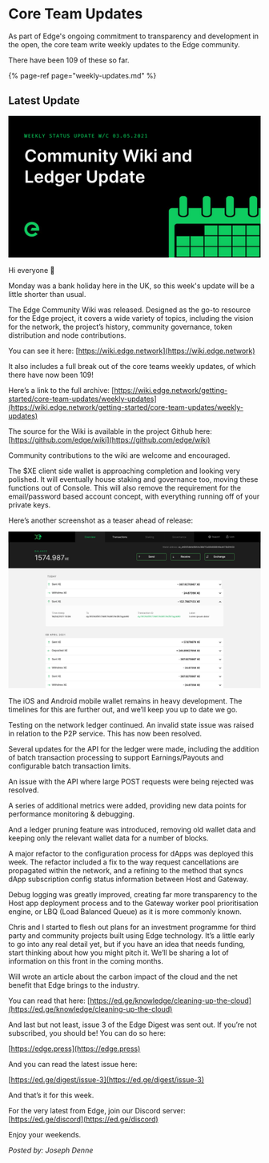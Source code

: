 # Core Team Updates

As part of Edge's ongoing commitment to transparency and development in the open, the core team write weekly updates to the Edge community.

There have been 109 of these so far.

{% page-ref page="weekly-updates.md" %}

## Latest Update

![](../../.gitbook/assets/weeklyupdate030521.png)

Hi everyone 👋

Monday was a bank holiday here in the UK, so this week's update will be a little shorter than usual.

The Edge Community Wiki was released. Designed as the go-to resource for the Edge project, it covers a wide variety of topics, including the vision for the network, the project’s history, community governance, token distribution and node contributions.

You can see it here: [https://wiki.edge.network](https://wiki.edge.network)

It also includes a full break out of the core teams weekly updates, of which there have now been 109!

Here’s a link to the full archive: [https://wiki.edge.network/getting-started/core-team-updates/weekly-updates](https://wiki.edge.network/getting-started/core-team-updates/weekly-updates)

The source for the Wiki is available in the project Github here: [https://github.com/edge/wiki](https://github.com/edge/wiki)

Community contributions to the wiki are welcome and encouraged.

The $XE client side wallet is approaching completion and looking very polished. It will eventually house staking and governance too, moving these functions out of Console. This will also remove the requirement for the email/password based account concept, with everything running off of your private keys.

Here’s another screenshot as a teaser ahead of release:

![](../../.gitbook/assets/xewallet.jpg)

The iOS and Android mobile wallet remains in heavy development. The timelines for this are further out, and we’ll keep you up to date we go.

Testing on the network ledger continued. An invalid state issue was raised in relation to the P2P service. This has now been resolved.

Several updates for the API for the ledger were made, including the addition of batch transaction processing to support Earnings/Payouts and configurable batch transaction limits.

An issue with the API where large POST requests were being rejected was resolved.

A series of additional metrics were added, providing new data points for performance monitoring & debugging.

And a ledger pruning feature was introduced, removing old wallet data and keeping only the relevant wallet data for a number of blocks.

A major refactor to the configuration process for dApps was deployed this week. The refactor included a fix to the way request cancellations are propagated within the network, and a refining to the method that syncs dApp subscription config status information between Host and Gateway.

Debug logging was greatly improved, creating far more transparency to the Host app deployment process and to the Gateway worker pool prioritisation engine, or LBQ \(Load Balanced Queue\) as it is more commonly known.

Chris and I started to flesh out plans for an investment programme for third party and community projects built using Edge technology. It’s a little early to go into any real detail yet, but if you have an idea that needs funding, start thinking about how you might pitch it. We’ll be sharing a lot of information on this front in the coming months.

Will wrote an article about the carbon impact of the cloud and the net benefit that Edge brings to the industry.

You can read that here: [https://ed.ge/knowledge/cleaning-up-the-cloud](https://ed.ge/knowledge/cleaning-up-the-cloud)

And last but not least, issue 3 of the Edge Digest was sent out. If you’re not subscribed, you should be! You can do so here:

[https://edge.press](https://edge.press)

And you can read the latest issue here:

[https://ed.ge/digest/issue-3](https://ed.ge/digest/issue-3)

And that’s it for this week.

For the very latest from Edge, join our Discord server: [https://ed.ge/discord](https://ed.ge/discord)

Enjoy your weekends.

_Posted by: Joseph Denne_

